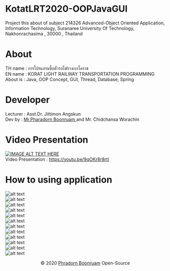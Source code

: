 # KotatLRT2020-OOPJavaGUI
Project this about of subject 214326 Advanced-Object Oriented Application, Information Technology, Suranaree University Of Technology, Nakhonrachasima , 30000 , Thailand<br/>
# About
TH name : การโปรแกรมซื้อตั๋วรถไฟรางเบาโคราช<br/>
EN name : KORAT LIGHT RAILWAY TRANSPORTATION PROGRAMMING<br/>
About is : Java, OOP Concept, GUI, Thread, Database, Spring
# Developer
Lecturer : Asst.Dr. Jittimon Angskun<br/>
Dev by : <a href="https://www.facebook.com/PharadornB/">Mr.Pharadorn Boonruam </a> and Mr. Chidchansa Worachin <br/>
# Video Presentation
[![IMAGE ALT TEXT HERE](https://img.youtube.com/vi/9qOKr8r8rtI/0.jpg)](https://www.youtube.com/watch?v=9qOKr8r8rtI)<br/>
Video Presentation : https://youtu.be/9qOKr8r8rtI
# How to using application
![alt text](http://student.sut.ac.th/b6134228/imgkoratlrt2020/1.JPG)<br/>
![alt text](http://student.sut.ac.th/b6134228/imgkoratlrt2020/2.JPG)<br/>
![alt text](http://student.sut.ac.th/b6134228/imgkoratlrt2020/3.JPG)<br/>
![alt text](http://student.sut.ac.th/b6134228/imgkoratlrt2020/4.JPG)<br/>
![alt text](http://student.sut.ac.th/b6134228/imgkoratlrt2020/5.JPG)<br/>
![alt text](http://student.sut.ac.th/b6134228/imgkoratlrt2020/6.JPG)<br/>
![alt text](http://student.sut.ac.th/b6134228/imgkoratlrt2020/7.JPG)<br/>
![alt text](http://student.sut.ac.th/b6134228/imgkoratlrt2020/8.JPG)<br/>
![alt text](http://student.sut.ac.th/b6134228/imgkoratlrt2020/9.JPG)<br/>
![alt text](http://student.sut.ac.th/b6134228/imgkoratlrt2020/10.JPG)<br/>
![alt text](http://student.sut.ac.th/b6134228/imgkoratlrt2020/11.JPG)<br/>
![alt text](http://student.sut.ac.th/b6134228/imgkoratlrt2020/12.JPG)<br/>
<p align="center">© 2020 <a href="https://www.facebook.com/PharadornB/">Phradorn Boonruam</a> Open-Source</p>
